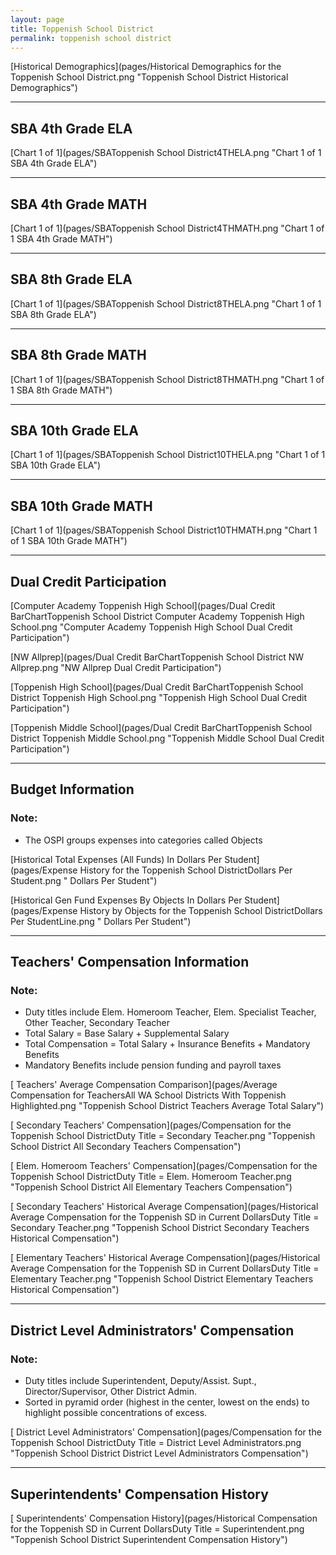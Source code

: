 ```yaml
---
layout: page
title: Toppenish School District
permalink: toppenish school district
---
```



[Historical Demographics](pages/Historical Demographics for the Toppenish School District.png "Toppenish School District Historical Demographics")

___

## SBA 4th Grade ELA

[Chart 1 of 1](pages/SBAToppenish School District4THELA.png "Chart 1 of 1 SBA 4th Grade ELA")


___

## SBA 4th Grade MATH

[Chart 1 of 1](pages/SBAToppenish School District4THMATH.png "Chart 1 of 1 SBA 4th Grade MATH")


___

## SBA 8th Grade ELA

[Chart 1 of 1](pages/SBAToppenish School District8THELA.png "Chart 1 of 1 SBA 8th Grade ELA")


___

## SBA 8th Grade MATH

[Chart 1 of 1](pages/SBAToppenish School District8THMATH.png "Chart 1 of 1 SBA 8th Grade MATH")


___

## SBA 10th Grade ELA

[Chart 1 of 1](pages/SBAToppenish School District10THELA.png "Chart 1 of 1 SBA 10th Grade ELA")


___

## SBA 10th Grade MATH

[Chart 1 of 1](pages/SBAToppenish School District10THMATH.png "Chart 1 of 1 SBA 10th Grade MATH")


___

## Dual Credit Participation

[Computer Academy Toppenish High School](pages/Dual Credit BarChartToppenish School District Computer Academy Toppenish High School.png "Computer Academy Toppenish High School Dual Credit Participation")

[NW Allprep](pages/Dual Credit BarChartToppenish School District NW Allprep.png "NW Allprep Dual Credit Participation")

[Toppenish High School](pages/Dual Credit BarChartToppenish School District Toppenish High School.png "Toppenish High School Dual Credit Participation")

[Toppenish Middle School](pages/Dual Credit BarChartToppenish School District Toppenish Middle School.png "Toppenish Middle School Dual Credit Participation")


___

## Budget Information
### Note:
- The OSPI groups expenses into categories called Objects

[Historical Total Expenses (All Funds) In Dollars Per Student](pages/Expense History for the Toppenish School DistrictDollars Per Student.png " Dollars Per Student")

[Historical Gen Fund Expenses By Objects In Dollars Per Student](pages/Expense History by Objects for the Toppenish School DistrictDollars Per StudentLine.png " Dollars Per Student")


___

## Teachers' Compensation Information
### Note:
- Duty titles include Elem. Homeroom Teacher, Elem. Specialist Teacher, Other Teacher, Secondary Teacher
- Total Salary = Base Salary + Supplemental Salary
- Total Compensation = Total Salary + Insurance Benefits + Mandatory Benefits
- Mandatory Benefits include pension funding and payroll taxes

[ Teachers' Average Compensation Comparison](pages/Average Compensation for TeachersAll WA School Districts With Toppenish Highlighted.png "Toppenish School District Teachers Average Total Salary")

[ Secondary Teachers' Compensation](pages/Compensation for the Toppenish School DistrictDuty Title = Secondary Teacher.png "Toppenish School District All Secondary Teachers Compensation")

[ Elem. Homeroom Teachers' Compensation](pages/Compensation for the Toppenish School DistrictDuty Title = Elem. Homeroom Teacher.png "Toppenish School District All Elementary Teachers Compensation")

[ Secondary Teachers' Historical Average Compensation](pages/Historical Average Compensation for the Toppenish SD in Current DollarsDuty Title = Secondary Teacher.png "Toppenish School District Secondary Teachers Historical Compensation")

[ Elementary Teachers' Historical Average Compensation](pages/Historical Average Compensation for the Toppenish SD in Current DollarsDuty Title = Elementary Teacher.png "Toppenish School District Elementary Teachers Historical Compensation")


___

## District Level Administrators' Compensation

### Note:
- Duty titles include Superintendent, Deputy/Assist. Supt., Director/Supervisor, Other District Admin.
- Sorted in pyramid order (highest in the center, lowest on the ends) to highlight possible concentrations of excess.

[ District Level Administrators' Compensation](pages/Compensation for the Toppenish School DistrictDuty Title = District Level Administrators.png "Toppenish School District District Level Administrators Compensation")


___

## Superintendents' Compensation History

[ Superintendents' Compensation History](pages/Historical Compensation for the Toppenish SD in Current DollarsDuty Title = Superintendent.png "Toppenish School District Superintendent Compensation History")


